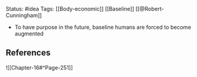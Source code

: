 Status: #idea
Tags: [[Body-economic]] [[Baseline]] [[@Robert-Cunningham]]

* To have purpose in the future, baseline humans are forced to become augmented

## References

![[Chapter-16#^Page-251]]